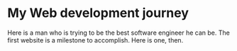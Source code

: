 # My Web development journey
Here is a man who is trying to be the best software engineer he can be. The first website is a milestone to accomplish. Here is one, then.
